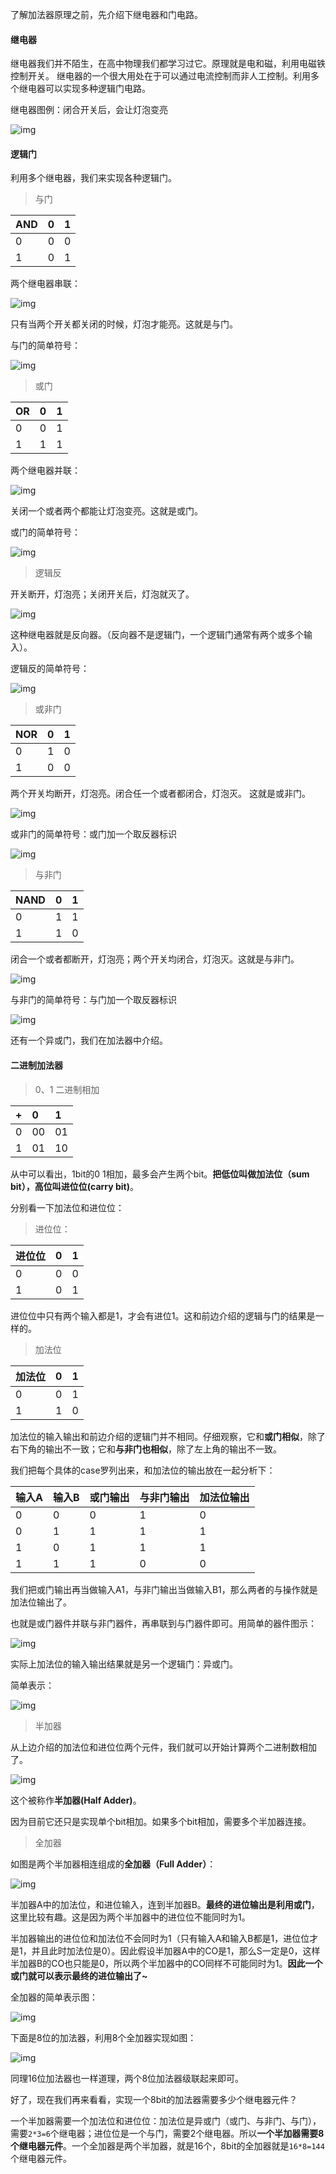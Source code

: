 了解加法器原理之前，先介绍下继电器和门电路。

#### 继电器

继电器我们并不陌生，在高中物理我们都学习过它。原理就是电和磁，利用电磁铁控制开关。 继电器的一个很大用处在于可以通过电流控制而非人工控制。利用多个继电器可以实现多种逻辑门电路。

继电器图例：闭合开关后，会让灯泡变亮

![img](assets/jdq.jpg)

#### 逻辑门

利用多个继电器，我们来实现各种逻辑门。

> 与门

| AND  | 0    | 1    |
| :--- | :--- | :--- |
| 0    | 0    | 0    |
| 1    | 0    | 1    |

两个继电器串联：

![img](assets/yu_detail.jpeg)

只有当两个开关都关闭的时候，灯泡才能亮。这就是与门。

与门的简单符号：

![img](assets/yu.jpeg)

> 或门

| OR   | 0    | 1    |
| :--- | :--- | :--- |
| 0    | 0    | 1    |
| 1    | 1    | 1    |

两个继电器并联：

![img](assets/huo_detail.jpeg)

关闭一个或者两个都能让灯泡变亮。这就是或门。

或门的简单符号：

![img](assets/huo.jpeg)

> 逻辑反

开关断开，灯泡亮；关闭开关后，灯泡就灭了。

![img](assets/not_detail.jpeg)

这种继电器就是反向器。（反向器不是逻辑门，一个逻辑门通常有两个或多个输入）。

逻辑反的简单符号：

![img](assets/not.jpeg)

> 或非门

| NOR  | 0    | 1    |
| :--- | :--- | :--- |
| 0    | 1    | 0    |
| 1    | 0    | 0    |

两个开关均断开，灯泡亮。闭合任一个或者都闭合，灯泡灭。 这就是或非门。

![img](assets/huofei_detail.jpeg)

或非门的简单符号：或门加一个取反器标识

![img](assets/huofei.jpeg)

> 与非门

| NAND | 0    | 1    |
| :--- | :--- | :--- |
| 0    | 1    | 1    |
| 1    | 1    | 0    |

闭合一个或者都断开，灯泡亮；两个开关均闭合，灯泡灭。这就是与非门。

![img](assets/yufei_detail.jpeg)

与非门的简单符号：与门加一个取反器标识

![img](assets/yufei.jpeg)

还有一个异或门，我们在加法器中介绍。

#### 二进制加法器

> 0、1 二进制相加

| +    | 0    | 1    |
| :--- | :--- | :--- |
| 0    | 00   | 01   |
| 1    | 01   | 10   |

从中可以看出，1bit的0 1相加，最多会产生两个bit。**把低位叫做加法位（sum bit），高位叫进位位(carry bit)**。

分别看一下加法位和进位位：

> 进位位：

| 进位位 | 0    | 1    |
| :----- | :--- | :--- |
| 0      | 0    | 0    |
| 1      | 0    | 1    |

进位位中只有两个输入都是1，才会有进位1。这和前边介绍的逻辑与门的结果是一样的。

> 加法位

| 加法位 | 0    | 1    |
| :----- | :--- | :--- |
| 0      | 0    | 1    |
| 1      | 1    | 0    |

加法位的输入输出和前边介绍的逻辑门并不相同。仔细观察，它和**或门相似**，除了右下角的输出不一致；它和**与非门也相似**，除了左上角的输出不一致。

我们把每个具体的case罗列出来，和加法位的输出放在一起分析下：

| 输入A | 输入B | 或门输出 | 与非门输出 | 加法位输出 |
| :---- | :---- | :------- | :--------- | :--------- |
| 0     | 0     | 0        | 1          | 0          |
| 0     | 1     | 1        | 1          | 1          |
| 1     | 0     | 1        | 1          | 1          |
| 1     | 1     | 1        | 0          | 0          |

我们把或门输出再当做输入A1，与非门输出当做输入B1，那么两者的与操作就是加法位输出了。

也就是或门器件并联与非门器件，再串联到与门器件即可。用简单的器件图示：

![img](assets/yihuo_detail.jpeg)

实际上加法位的输入输出结果就是另一个逻辑门：异或门。

简单表示：

![img](assets/yihuo.jpeg)

> 半加器

从上边介绍的加法位和进位位两个元件，我们就可以开始计算两个二进制数相加了。

![img](assets/halfadder.jpeg)

这个被称作**半加器(Half Adder)**。

因为目前它还只是实现单个bit相加。如果多个bit相加，需要多个半加器连接。

> 全加器

如图是两个半加器相连组成的**全加器（Full Adder）**：

![img](assets/fulladder_detail.jpeg)

半加器A中的加法位，和进位输入，连到半加器B。**最终的进位输出是利用或门**，这里比较有趣。这是因为两个半加器中的进位位不能同时为1。

半加器输出的进位位和加法位不会同时为1（只有输入A和输入B都是1，进位位才是1，并且此时加法位是0）。因此假设半加器A中的CO是1，那么S一定是0，这样半加器B的CO也只能是0，所以两个半加器中的CO同样不可能同时为1。**因此一个或门就可以表示最终的进位输出了~**

全加器的简单表示图：

![img](assets/fulladder.jpeg)

下面是8位的加法器，利用8个全加器实现如图：

![img](assets/8fulladder.jpeg)

同理16位加法器也一样道理，两个8位加法器级联起来即可。

好了，现在我们再来看看，实现一个8bit的加法器需要多少个继电器元件？

一个半加器需要一个加法位和进位位：加法位是异或门（或门、与非门、与门），需要`2*3=6`个继电器；进位位是一个与门，需要2个继电器。所以**一个半加器需要8个继电器元件**。一个全加器是两个半加器，就是16个，8bit的全加器就是`16*8=144`个继电器元件。